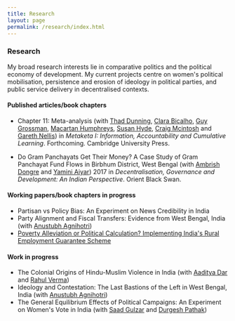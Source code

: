 ```yaml
---
title: Research
layout: page
permalink: /research/index.html
---
```


### Research
My broad research interests lie in comparative politics and the political economy of development. My current projects centre on women's political mobilisation, persistence and erosion of ideology in political parties, and public service delivery in decentralised contexts.


#### Published articles/book chapters
* Chapter 11: Meta-analysis (with [Thad Dunning](http://www.thaddunning.com/), [Clara Bicalho](https://wzb.eu/en/persons/clara-bicalho-maia-correia), [Guy Grossman](https://web.sas.upenn.edu/ggros/), [Macartan Humphreys](http://www.macartan.nyc/), [Susan Hyde](http://susan.hyde.co/), [Craig Mcintosh](http://gps.ucsd.edu/faculty-directory/craig-mcintosh.html) and [Gareth Nellis](http://www.garethnellis.com/)) in _Metaketa I: Information, Accountability and Cumulative Learning_. Forthcoming. Cambridge University Press.

* Do Gram Panchayats Get Their Money? A Case Study of Gram Panchayat Fund Flows in Birbhum District, West Bengal (with [Ambrish Dongre](https://www.iima.ac.in/web/faculty/faculty-profiles/ambrish-dongre) and [Yamini Aiyar](http://www.cprindia.org/people/yamini-aiyar)) 2017 in _Decentralisation, Governance and Development: An Indian Perspective_. Orient Black Swan.

#### Working papers/book chapters in progress
* Partisan vs Policy Bias: An Experiment on News Credibility in India 
* Party Alignment and Fiscal Transfers: Evidence from West Bengal, India (with [Anustubh Agnihotri](http://polisci.berkeley.edu/people/person/anustubh-agnihotri))
* [Poverty Alleviation or Political Calculation? Implementing India's Rural Employment Guarantee Scheme](https://papers.ssrn.com/sol3/papers.cfm?abstract_id=2555738)

#### Work in progress
* The Colonial Origins of Hindu-Muslim Violence in India (with [Aaditya Dar](https://aadityadar.com/) and [Rahul Verma](http://polisci.berkeley.edu/people/person/rahul-verma))
* Ideology and Contestation: The Last Bastions of the Left in West Bengal, India (with [Anustubh Agnihotri](http://polisci.berkeley.edu/people/person/anustubh-agnihotri))
* The General Equilibrium Effects of Political Campaigns: An Experiment on Women's Vote in India (with [Saad Gulzar](http://saadgulzar.com/) and [Durgesh Pathak](http://aamaadmiparty.org/teams/durgesh-pathak/)) 
